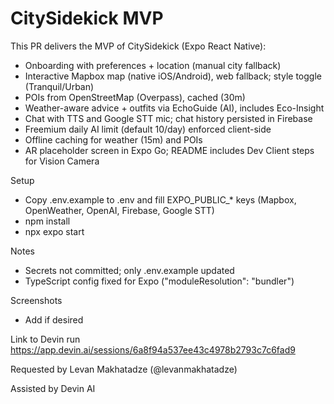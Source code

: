 # CitySidekick MVP

This PR delivers the MVP of CitySidekick (Expo React Native):
- Onboarding with preferences + location (manual city fallback)
- Interactive Mapbox map (native iOS/Android), web fallback; style toggle (Tranquil/Urban)
- POIs from OpenStreetMap (Overpass), cached (30m)
- Weather-aware advice + outfits via EchoGuide (AI), includes Eco-Insight
- Chat with TTS and Google STT mic; chat history persisted in Firebase
- Freemium daily AI limit (default 10/day) enforced client-side
- Offline caching for weather (15m) and POIs
- AR placeholder screen in Expo Go; README includes Dev Client steps for Vision Camera

Setup
- Copy .env.example to .env and fill EXPO_PUBLIC_* keys (Mapbox, OpenWeather, OpenAI, Firebase, Google STT)
- npm install
- npx expo start

Notes
- Secrets not committed; only .env.example updated
- TypeScript config fixed for Expo ("moduleResolution": "bundler")

Screenshots
- Add if desired

Link to Devin run
https://app.devin.ai/sessions/6a8f94a537ee43c4978b2793c7c6fad9

Requested by
Levan Makhatadze (@levanmakhatadze)

Assisted by
Devin AI
